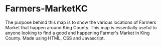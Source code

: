 # Farmers-MarketKC
The purpose behind this map is to show the various locations of Farmers Market that happen around King County. This map is essentially useful to anyone looking to find a good and happening Farmer's Market in King County. Made using HTML, CSS and Javascript. 

